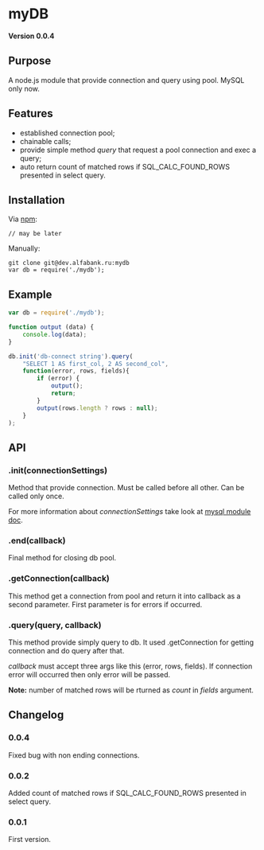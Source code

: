 # myDB

**Version 0.0.4**

## Purpose
A node.js module that provide connection and query using pool. MySQL only now.

## Features
- established connection pool;
- chainable calls;
- provide simple method *query* that request a pool connection and exec a query;
- auto return count of matched rows if SQL_CALC_FOUND_ROWS presented in select query.

## Installation
Via [npm](http://github.com/isaacs/npm):
```
// may be later
```
Manually:
```
git clone git@dev.alfabank.ru:mydb
var db = require('./mydb');
```

## Example

```js
var db = require('./mydb');

function output (data) {
	console.log(data);
}

db.init('db-connect string').query(
	"SELECT 1 AS first_col, 2 AS second_col",
	function(error, rows, fields){
		if (error) {
			output();
			return;
		}
		output(rows.length ? rows : null);
	}
);
```

## API

### .init(connectionSettings)
Method that provide connection. Must be called before all other. Can be called only once.

For more information about *connectionSettings* take look at [mysql module doc](https://github.com/felixge/node-mysql#connection-options).

### .end(callback)
Final method for closing db pool.

### .getConnection(callback)
This method get a connection from pool and return it into callback as a second parameter.
First parameter is for errors if occurred.

### .query(query, callback)
This method provide simply query to db. It used .getConnection for getting connection and do query after that.

*callback* must accept three args like this (error, rows, fields).
If connection error will occurred then only error will be passed.

__Note:__ number of matched rows will be rturned as _count_ in _fields_ argument.

## Changelog

### 0.0.4
Fixed bug with non ending connections.

### 0.0.2
Added count of matched rows if SQL_CALC_FOUND_ROWS presented in select query.

### 0.0.1
First version.